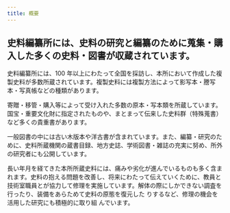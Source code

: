 ```yaml
---
title: 概要
---
```


<h2 class="h03">
    史料編纂所には、史料の研究と編纂のために蒐集・購入した多くの史料・図書が収蔵されています。
</h2>

<p>
    史料編纂所には、100
    年以上にわたって全国を採訪し、本所において作成した複製史料が多数所蔵されています。複製史料には複製方法によって影写本・謄写本・写真帳などの種類があります。
</p>

<p>
    寄贈・移管・購入等によって受け入れた多数の原本・写本類を所蔵しています。国宝・重要文化財に指定されたものや、まとまって伝来した史料群（特殊蒐書）など多くの貴重書があります。
</p>

<p>
    一般図書の中には古い木版本や洋古書が含まれています。また、編纂・研究のために、史料所蔵機関の蔵書目録、地方史誌、学術図書・雑誌の充実に努め、所外の研究者にも公開しています。
</p>

<p>
    長い年月を経てきた本所所蔵史料には、痛みや劣化が進んでいるものも多く含まれます。史料の抱える問題を改善し、将来にわたって伝えていくために、教員と技術室職員とが協力して修理を実施しています。解体の際にしかできない調査を行ったり、装備をあらためて史料の原態を復元した
    りするなど、修理の機会を活用した研究にも積極的に取り組 んでいます。
</p>